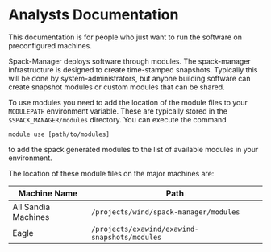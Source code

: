 # Analysts Documentation

This documentation is for people who just want to run the software on preconfigured machines. 

Spack-Manager deploys software through modules. The spack-manager infrastructure is designed to create time-stamped snapshots. Typically this will be done by system-administrators, but anyone building software can create snapshot modules or custom modules that can be shared.

To use modules you need to add the location of the module files to your `MODULEPATH` environment variable.  These are typically stored in the `$SPACK_MANAGER/modules` directory.  You can execute the command
```
module use [path/to/modules]
```
to add the spack generated modules to the list of available modules in your environment.

The location of these module files on the major machines are:

| Machine Name | Path |
|--------------|------|
| All Sandia Machines | `/projects/wind/spack-manager/modules` |
| Eagle | `/projects/exawind/exawind-snapshots/modules` |